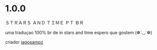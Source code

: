 # 1.0.0

ＳＴＲＡＲＳ ＡＮＤ ＴＩＭＥ ＰＴ ＢＲ

uma traduçao 100% br de in stars and time espero que gostem (❁´◡`❁) 

criador [iagosampz](https://github.com/iagosampz)

